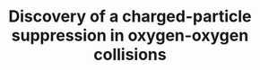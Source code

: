 ---
title: "Discovery of a charged-particle suppression in oxygen-oxygen collisions"
collection: publications
category: manuscripts
permalink: /publication/2025-OORAA
excerpt: 'Discovery of charged-particle suppression in light-ion collisions.'
bibtexurl: 'https://cds.cern.ch/record/2942002?ln=en'
citation: 'CMS Collaboration, &quot;Discovery of a charged-particle suppression in oxygen-oxygen collisions,&quot; <i>Will be submitted to Phys. Rev. Lett.</i>, Approved by the Collaboration.'
---